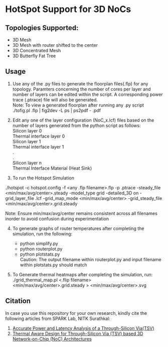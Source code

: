 # HotSpot Support for 3D NoCs
## Topologies Supported:
- 3D Mesh
- 3D Mesh with router shifted to the center 
- 3D Concentrated Mesh
- 3D Butterfly Fat Tree

## Usage

1. Use any of the .py files to generate the floorplan files(.flp) for any topology. Paramters concerning the number of cores per layer and number of layers can be edited within the script. A corresponding power trace (.ptrace) file will also be generated. \
Note: To view a generated floorplan after running any .py script \
./tofig.pl <floorplan filename>.flp  | fig2dev -L ps | ps2pdf - <output filename>.pdf

2. Edit any one of the layer configuration (NoC_x.lcf) files based on the number of layers generated from the python script as follows:\
Silicon layer 0 \
Thermal interface layer 0 \
Silicon layer 1 \
Thermal interface layer 1 \
. \
. \
Silicon layer n \
Thermal Interface Material (Heat Sink)

3. To run the Hotspot Simulation  


./hotspot -c hotspot.config -f <any .flp filename>.flp -p <generated ptrace filename>.ptrace -steady_file <min/max/avg/center>.steady -model_type grid -detailed_3D on -grid_layer_file <NoC layer configuration filename>.lcf -grid_map_mode <min/max/avg/center> -grid_steady_file <min/max/avg/center>.grid.steady

 
Note: Ensure min/max/avg/center remains consistent across all filenames inorder to avoid confusion during experimentation

4. To generate graphs of router temperatures after completing the simulation, run the following: 
    - python simplify.py
    - python routerplot.py
    - python plotstats.py \
Caution: The output filename within routerplot.py and input filename within plotstats.py should match

5. To Generate thermal heatmaps after completing the simulation, run: \
    ./grid_thermal_map.pl <.flip filename> <min/max/avg/center>.grid.steady > <min/max/avg/center>.svg

## Citation
In case you use this repository for your own research, kindly cite the following articles from SPARK Lab, NITK Surathkal:
1. [Accurate Power and Latency Analysis of a Through-Silicon Via(TSV)](https://ieeexplore.ieee.org/document/8554639)
2. [Thermal Aware Design for Through-Silicon Via (TSV) based 3D Network-on-Chip (NoC) Architectures](https://drive.google.com/file/d/1tZgL_-6pjEv_qYeS4k2Wiie2KGYZFd81/view)
 
